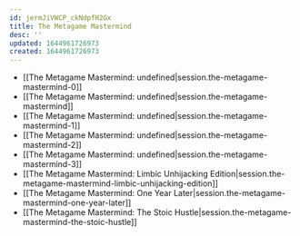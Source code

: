 ```yaml
---
id: jermJiVWCP_ckNdpfH2Gx
title: The Metagame Mastermind
desc: ''
updated: 1644961726973
created: 1644961726973
---
```


- [[The Metagame Mastermind: undefined|session.the-metagame-mastermind-0]]
- [[The Metagame Mastermind: undefined|session.the-metagame-mastermind]]
- [[The Metagame Mastermind: undefined|session.the-metagame-mastermind-1]]
- [[The Metagame Mastermind: undefined|session.the-metagame-mastermind-2]]
- [[The Metagame Mastermind: undefined|session.the-metagame-mastermind-3]]
- [[The Metagame Mastermind:  Limbic Unhijacking Edition|session.the-metagame-mastermind-limbic-unhijacking-edition]]
- [[The Metagame Mastermind:  One Year Later|session.the-metagame-mastermind-one-year-later]]
- [[The Metagame Mastermind:  The Stoic Hustle|session.the-metagame-mastermind-the-stoic-hustle]]
